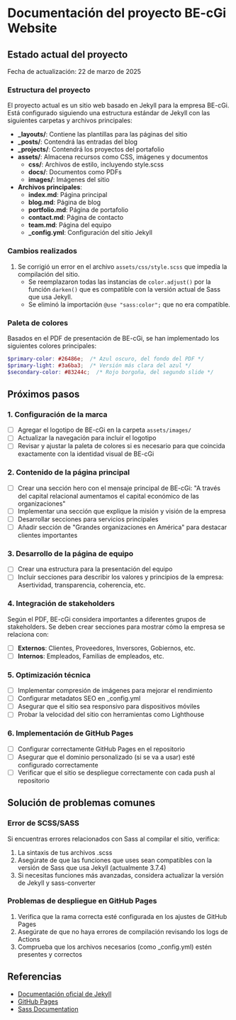 # Documentación del proyecto BE-cGi Website

## Estado actual del proyecto
Fecha de actualización: 22 de marzo de 2025

### Estructura del proyecto
El proyecto actual es un sitio web basado en Jekyll para la empresa BE-cGi. Está configurado siguiendo una estructura estándar de Jekyll con las siguientes carpetas y archivos principales:

- **\_layouts/**: Contiene las plantillas para las páginas del sitio
- **\_posts/**: Contendrá las entradas del blog
- **\_projects/**: Contendrá los proyectos del portafolio
- **assets/**: Almacena recursos como CSS, imágenes y documentos
  - **css/**: Archivos de estilo, incluyendo style.scss
  - **docs/**: Documentos como PDFs
  - **images/**: Imágenes del sitio
- **Archivos principales**:
  - **index.md**: Página principal
  - **blog.md**: Página de blog
  - **portfolio.md**: Página de portafolio
  - **contact.md**: Página de contacto
  - **team.md**: Página del equipo
  - **\_config.yml**: Configuración del sitio Jekyll

### Cambios realizados
1. Se corrigió un error en el archivo `assets/css/style.scss` que impedía la compilación del sitio.
   - Se reemplazaron todas las instancias de `color.adjust()` por la función `darken()` que es compatible con la versión actual de Sass que usa Jekyll.
   - Se eliminó la importación `@use "sass:color";` que no era compatible.

### Paleta de colores
Basados en el PDF de presentación de BE-cGi, se han implementado los siguientes colores principales:

```scss
$primary-color: #26486e;  /* Azul oscuro, del fondo del PDF */
$primary-light: #3a6ba3;  /* Versión más clara del azul */
$secondary-color: #83244c;  /* Rojo borgoña, del segundo slide */
```

## Próximos pasos

### 1. Configuración de la marca
- [ ] Agregar el logotipo de BE-cGi en la carpeta `assets/images/`
- [ ] Actualizar la navegación para incluir el logotipo
- [ ] Revisar y ajustar la paleta de colores si es necesario para que coincida exactamente con la identidad visual de BE-cGi

### 2. Contenido de la página principal
- [ ] Crear una sección hero con el mensaje principal de BE-cGi: "A través del capital relacional aumentamos el capital económico de las organizaciones"
- [ ] Implementar una sección que explique la misión y visión de la empresa
- [ ] Desarrollar secciones para servicios principales
- [ ] Añadir sección de "Grandes organizaciones en América" para destacar clientes importantes

### 3. Desarrollo de la página de equipo
- [ ] Crear una estructura para la presentación del equipo
- [ ] Incluir secciones para describir los valores y principios de la empresa: Asertividad, transparencia, coherencia, etc.

### 4. Integración de stakeholders
Según el PDF, BE-cGi considera importantes a diferentes grupos de stakeholders. Se deben crear secciones para mostrar cómo la empresa se relaciona con:
- [ ] **Externos**: Clientes, Proveedores, Inversores, Gobiernos, etc.
- [ ] **Internos**: Empleados, Familias de empleados, etc.

### 5. Optimización técnica
- [ ] Implementar compresión de imágenes para mejorar el rendimiento
- [ ] Configurar metadatos SEO en \_config.yml
- [ ] Asegurar que el sitio sea responsivo para dispositivos móviles
- [ ] Probar la velocidad del sitio con herramientas como Lighthouse

### 6. Implementación de GitHub Pages
- [ ] Configurar correctamente GitHub Pages en el repositorio
- [ ] Asegurar que el dominio personalizado (si se va a usar) esté configurado correctamente
- [ ] Verificar que el sitio se despliegue correctamente con cada push al repositorio

## Solución de problemas comunes

### Error de SCSS/SASS
Si encuentras errores relacionados con Sass al compilar el sitio, verifica:
1. La sintaxis de tus archivos .scss
2. Asegúrate de que las funciones que uses sean compatibles con la versión de Sass que usa Jekyll (actualmente 3.7.4)
3. Si necesitas funciones más avanzadas, considera actualizar la versión de Jekyll y sass-converter

### Problemas de despliegue en GitHub Pages
1. Verifica que la rama correcta esté configurada en los ajustes de GitHub Pages
2. Asegúrate de que no haya errores de compilación revisando los logs de Actions
3. Comprueba que los archivos necesarios (como _config.yml) estén presentes y correctos

## Referencias
- [Documentación oficial de Jekyll](https://jekyllrb.com/docs/)
- [GitHub Pages](https://pages.github.com/)
- [Sass Documentation](https://sass-lang.com/documentation)
